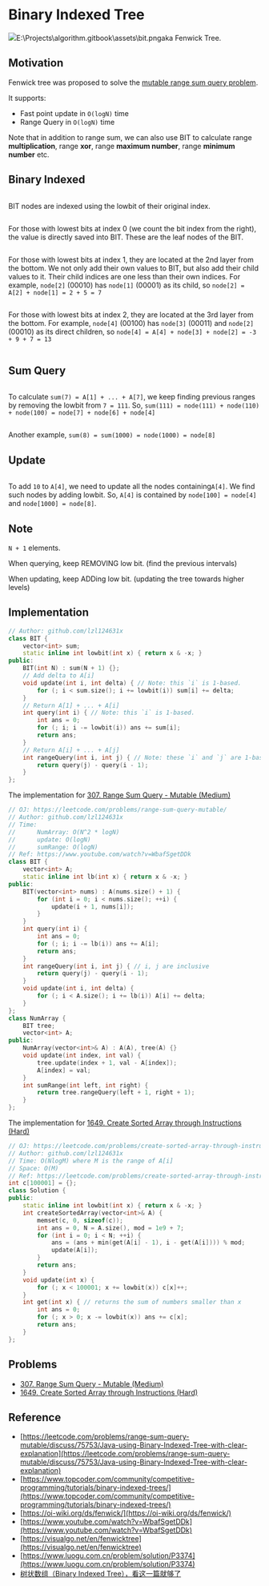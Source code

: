 # Binary Indexed Tree

![](<../.gitbook/assets/bit1 (1).png>)E:\Projects\algorithm.gitbook\assets\bit.pngaka Fenwick Tree.

## Motivation

Fenwick tree was proposed to solve the [mutable range sum query problem](https://leetcode.com/problems/range-sum-query-mutable/).

It supports:

* Fast point update in `O(logN)` time
* Range Query in `O(logN)` time

Note that in addition to range sum, we can also use BIT to calculate range **multiplication**, range **xor**, range **maximum number**, range **minimum number** etc.

## Binary Indexed

<figure><img src="../.gitbook/assets/bit.png" alt=""><figcaption></figcaption></figure>

BIT nodes are indexed using the lowbit of their original index.

<figure><img src="../.gitbook/assets/bit1.png" alt=""><figcaption></figcaption></figure>

For those with lowest bits at index 0 (we count the bit index from the right), the value is directly saved into BIT. These are the leaf nodes of the BIT.

<figure><img src="../.gitbook/assets/bit2.png" alt=""><figcaption></figcaption></figure>

For those with lowest bits at index 1, they are located at the 2nd layer from the bottom. We not only add their own values to BIT, but also add their child values to it. Their child indices are one less than their own indices. For example, `node[2]` (00010) has `node[1]` (00001) as its child, so `node[2] = A[2] + node[1] = 2 + 5 = 7`

<figure><img src="../.gitbook/assets/bit3.png" alt=""><figcaption></figcaption></figure>

For those with lowest bits at index 2,  they are located at the 3rd layer from the bottom. For example, `node[4]` (00100) has `node[3]` (00011) and `node[2]` (00010) as its direct children, so `node[4] = A[4] + node[3] + node[2] = -3 + 9 + 7 = 13`

<figure><img src="../.gitbook/assets/image (2).png" alt=""><figcaption></figcaption></figure>

## Sum Query

<figure><img src="../.gitbook/assets/bit-sum.png" alt=""><figcaption></figcaption></figure>

To calculate `sum(7) = A[1] + ... + A[7]`, we keep finding previous ranges by removing the lowbit from `7 = 111`. So, `sum(111) = node(111) + node(110) + node(100) = node[7] + node[6] + node[4]`

<figure><img src="../.gitbook/assets/bit-sum2 (1).png" alt=""><figcaption></figcaption></figure>

Another example, `sum(8) = sum(1000) = node(1000) = node[8]`

## Update

<figure><img src="../.gitbook/assets/image (3).png" alt=""><figcaption></figcaption></figure>

To add `10` to `A[4]`, we need to update all the nodes containing`A[4]`. We find such nodes by adding lowbit. So, `A[4]` is contained by `node[100] = node[4]` and `node[1000] = node[8]`.

## Note

`N + 1` elements.

When querying, keep REMOVING low bit. (find the previous intervals)

When updating, keep ADDing low bit. (updating the tree towards higher levels)

## Implementation

```cpp
// Author: github.com/lzl124631x
class BIT {
    vector<int> sum;
    static inline int lowbit(int x) { return x & -x; }
public:
    BIT(int N) : sum(N + 1) {};
    // Add delta to A[i]
    void update(int i, int delta) { // Note: this `i` is 1-based.
        for (; i < sum.size(); i += lowbit(i)) sum[i] += delta;
    }
    // Return A[1] + ... + A[i]
    int query(int i) { // Note: this `i` is 1-based.
        int ans = 0;
        for (; i; i -= lowbit(i)) ans += sum[i];
        return ans;
    }
    // Return A[i] + ... + A[j]
    int rangeQuery(int i, int j) { // Note: these `i` and `j` are 1-based.
        return query(j) - query(i - 1);
    }
};
```

The implementation for [307. Range Sum Query - Mutable (Medium)](https://leetcode.com/problems/range-sum-query-mutable/)

```cpp
// OJ: https://leetcode.com/problems/range-sum-query-mutable/
// Author: github.com/lzl124631x
// Time: 
//      NumArray: O(N^2 * logN)
//      update: O(logN)
//      sumRange: O(logN)
// Ref: https://www.youtube.com/watch?v=WbafSgetDDk
class BIT {
    vector<int> A;
    static inline int lb(int x) { return x & -x; }
public:
    BIT(vector<int> nums) : A(nums.size() + 1) {
        for (int i = 0; i < nums.size(); ++i) {
            update(i + 1, nums[i]);
        }
    }
    int query(int i) {
        int ans = 0;
        for (; i; i -= lb(i)) ans += A[i];
        return ans;
    }
    int rangeQuery(int i, int j) { // i, j are inclusive
        return query(j) - query(i - 1);
    }
    void update(int i, int delta) {
        for (; i < A.size(); i += lb(i)) A[i] += delta;
    }
};
class NumArray {
    BIT tree;
    vector<int> A;
public:
    NumArray(vector<int>& A) : A(A), tree(A) {}
    void update(int index, int val) {
        tree.update(index + 1, val - A[index]);
        A[index] = val;
    }
    int sumRange(int left, int right) {
        return tree.rangeQuery(left + 1, right + 1);
    }
};
```

The implementation for [1649. Create Sorted Array through Instructions (Hard)](https://leetcode.com/problems/create-sorted-array-through-instructions/)

```cpp
// OJ: https://leetcode.com/problems/create-sorted-array-through-instructions/
// Author: github.com/lzl124631x
// Time: O(NlogM) where M is the range of A[i]
// Space: O(M)
// Ref: https://leetcode.com/problems/create-sorted-array-through-instructions/discuss/927531/JavaC%2B%2BPython-Binary-Indexed-Tree
int c[100001] = {};
class Solution {
public:
    static inline int lowbit(int x) { return x & -x; }
    int createSortedArray(vector<int>& A) {
        memset(c, 0, sizeof(c));
        int ans = 0, N = A.size(), mod = 1e9 + 7;
        for (int i = 0; i < N; ++i) {
            ans = (ans + min(get(A[i] - 1), i - get(A[i]))) % mod;
            update(A[i]);
        }
        return ans;
    }
    void update(int x) {
        for (; x < 100001; x += lowbit(x)) c[x]++;
    }
    int get(int x) { // returns the sum of numbers smaller than x
        int ans = 0;
        for (; x > 0; x -= lowbit(x)) ans += c[x];
        return ans;
    }
};
```

## Problems

* [307. Range Sum Query - Mutable (Medium)](https://leetcode.com/problems/range-sum-query-mutable/)
* [1649. Create Sorted Array through Instructions (Hard)](https://leetcode.com/problems/create-sorted-array-through-instructions/)

## Reference

* [https://leetcode.com/problems/range-sum-query-mutable/discuss/75753/Java-using-Binary-Indexed-Tree-with-clear-explanation](https://leetcode.com/problems/range-sum-query-mutable/discuss/75753/Java-using-Binary-Indexed-Tree-with-clear-explanation)
* [https://www.topcoder.com/community/competitive-programming/tutorials/binary-indexed-trees/](https://www.topcoder.com/community/competitive-programming/tutorials/binary-indexed-trees/)
* [https://oi-wiki.org/ds/fenwick/](https://oi-wiki.org/ds/fenwick/)
* [https://www.youtube.com/watch?v=WbafSgetDDk](https://www.youtube.com/watch?v=WbafSgetDDk)
* [https://visualgo.net/en/fenwicktree](https://visualgo.net/en/fenwicktree)
* [https://www.luogu.com.cn/problem/solution/P3374](https://www.luogu.com.cn/problem/solution/P3374)
* [树状数组（Binary Indexed Tree），看这一篇就够了](https://blog.csdn.net/Yaokai\_AssultMaster/article/details/79492190)

